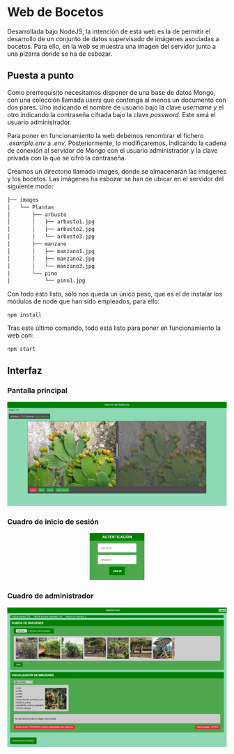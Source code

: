 # Web de Bocetos

Desarrollada bajo NodeJS, la intención de esta web es la de permitir el desarrollo de un conjunto de datos supervisado de imágenes asociadas a bocetos. Para ello, en la web se muestra una imagen del servidor junto a una pizarra donde se ha de esbozar. 

## Puesta a punto

Como prerrequisito necesitamos disponer de una base de datos Mongo, con una colección llamada *users* que contenga al menos un documento con dos pares. Uno indicando el nombre de usuario bajo la clave *username* y el otro indicando la contraseña cifrada bajo la clave *password*. Este será el usuario administrador.

Para poner en funcionamiento la web debemos renombrar el fichero *.example.env* a *.env*.  Posteriormente, lo modificaremos, indicando la cadena de conexión al servidor de Mongo con el usuario administrador y la clave privada con la que se cifró la contraseña.

Creamos un directorio llamado images, donde se almacenarán las imágenes y los bocetos. Las imágenes ha esbozar se han de ubicar en el servidor del siguiente modo:

```bash
├── images
│   └── Plantas
│       ├── arbusto
│       │   ├── arbusto1.jpg
│       │   ├── arbusto2.jpg
│       │   └── arbusto3.jpg
│       ├── manzano
│       │   ├── manzano1.jpg
│       │   ├── manzano2.jpg
│       │   └── manzano3.jpg
│       └── pino
│           └── pino1.jpg

```

Con todo esto listo, sólo nos queda un único paso, que es el de instalar los módulos de node que han sido empleados, para ello:

```
npm install
```

Tras este último comando, todo está listo para poner en funcionamiento la web con:

```
npm start
```

## Interfaz

### Pantalla principal
<img src="examples/principal.png"/>

### Cuadro de inicio de sesión
<p align="center">
<img src="examples/login.png" width="25%"/> 
</p>

### Cuadro de administrador
<img src="examples/admin.png"/>
